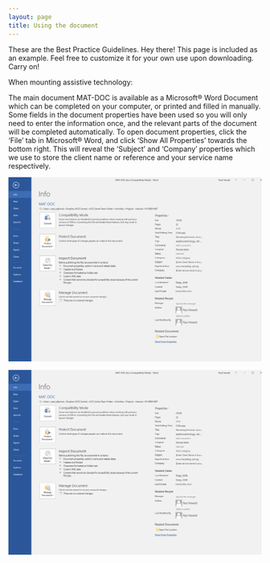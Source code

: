 ```yaml
---
layout: page
title: Using the document
---
```


<p class="message">
  These are the Best Practice Guidelines. Hey there! This page is included as an example. Feel free to customize it for your own use upon downloading. Carry on!
</p>

When mounting assistive technology:

The main document MAT-DOC is available as a Microsoft® Word Document which can be completed on your computer, or printed and filled in manually. Some fields in the document properties have been used so you will only need to enter the information once, and the relevant parts of the document will be completed automatically.
To open document properties, click the ‘File’ tab in Microsoft® Word, and click ‘Show All Properties’ towards the bottom right. This will reveal the ‘Subject’ and ‘Company’ properties which we use to store the client name or reference and your service name respectively.

![WOrd document properties screenshot](https://raw.githubusercontent.com/ACECentre/MAT-doc/master/files/word-doc-properties-screenshot.png)

[![Word full document properties screenshot][1]][1]

  [1]: https://raw.githubusercontent.com/ACECentre/MAT-doc/master/files/word-doc-properties-screenshot.png
  



